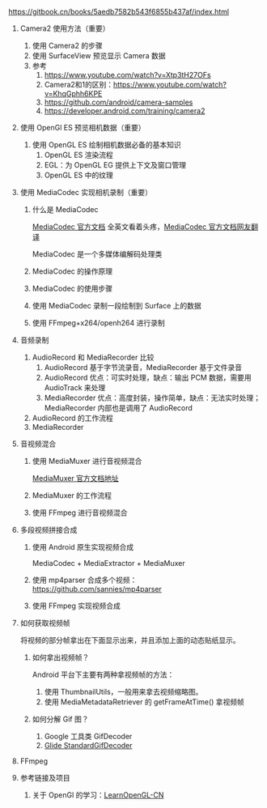 https://gitbook.cn/books/5aedb7582b543f6855b437af/index.html

1. Camera2 使用方法（重要）

   1. 使用 Camera2 的步骤
   2. 使用 SurfaceView 预览显示 Camera 数据
   3. 参考
      1. https://www.youtube.com/watch?v=Xtp3tH27OFs
      2. Camera2和1的区别：https://www.youtube.com/watch?v=KhqGphh6KPE 
      3. https://github.com/android/camera-samples
      4. https://developer.android.com/training/camera2

2. 使用 OpenGl ES 预览相机数据（重要）

   1. 使用 OpenGL ES 绘制相机数据必备的基本知识
      1. OpenGL ES 渲染流程
      2. EGL：为 OpenGL EG 提供上下文及窗口管理
      3. OpenGL ES 中的纹理

3. 使用 MediaCodec 实现相机录制（重要）

   1. 什么是 MediaCodec

      [MediaCodec 官方文档](https://developer.android.com/reference/android/media/MediaCodec) 全英文看着头疼，[MediaCodec 官方文档网友翻译](https://www.cnblogs.com/roger-yu/p/5635494.html)

      MediaCodec 是一个多媒体编解码处理类
   2. MediaCodec 的操作原理
   3. MediaCodec 的使用步骤
   4. 使用 MediaCodec 录制一段绘制到 Surface 上的数据
   5. 使用 FFmpeg+x264/openh264 进行录制

4. 音频录制

   1. AudioRecord 和 MediaRecorder 比较
      1. AudioRecord 基于字节流录音，MediaRecorder 基于文件录音
      2. AudioRecord 优点：可实时处理，缺点：输出 PCM 数据，需要用 AudioTrack 来处理
      3. MediaRecorder 优点：高度封装，操作简单，缺点：无法实时处理；MediaRecorder 内部也是调用了 AudioRecord
   2. AudioRecord 的工作流程
   3. MediaRecorder

5. 音视频混合

   1. 使用 MediaMuxer 进行音视频混合

      [MediaMuxer 官方文档地址](https://developer.android.com/reference/android/media/MediaMuxer)

   2. MediaMuxer 的工作流程

   3. 使用 FFmpeg 进行音视频混合

6. 多段视频拼接合成

   1. 使用 Android 原生实现视频合成

      MediaCodec + MediaExtractor + MediaMuxer
   2. 使用 mp4parser 合成多个视频：https://github.com/sannies/mp4parser
   3. 使用 FFmpeg 实现视频合成

7. 如何获取视频帧

   将视频的部分帧拿出在下面显示出来，并且添加上面的动态贴纸显示。

   1. 如何拿出视频帧？

      Android 平台下主要有两种拿视频帧的方法：

      1. 使用 ThumbnailUtils，一般用来拿去视频缩略图。
      2. 使用 MediaMetadataRetriever 的 getFrameAtTime() 拿视频帧

   2. 如何分解 Gif 图？

      1. Google 工具类 GifDecoder
      2. [Glide StandardGifDecoder](https://github.com/bumptech/glide/blob/7fb8b1258a3aabbedad3b8d15f59c8091498160a/third_party/gif_decoder/src/main/java/com/bumptech/glide/gifdecoder/StandardGifDecoder.java)

8. FFmpeg

9. 参考链接及项目

   1. 关于 OpenGl 的学习：[LearnOpenGL-CN](https://learnopengl-cn.readthedocs.io/zh/latest/intro/)
